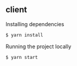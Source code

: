 ## client

Installing dependencies

```bash
$ yarn install
```

Running the project locally

```bash
$ yarn start
```
